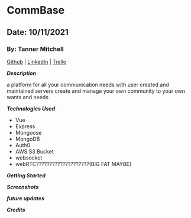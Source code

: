 # CommBase

## Date: 10/11/2021

### By: Tanner Mitchell

[Github](https://github.com/BtSquared) | [LinkedIn](https://www.linkedin.com/in/tanner-mitchell-836130152/) | [Trello]()

***Description***

a platform for all your communication needs with user created and maintained servers create and manage your own community to your own wants and needs

***Technologies Used***
 - Vue
 - Express
 - Mongoose
 - MongoDB
 - Auth0
 - AWS S3 Bucket
 - websocket
 - webRTC????????????????????(BIG FAT MAYBE)

***Getting Started***



***Screenshots***


***future updates***


***Credits***

